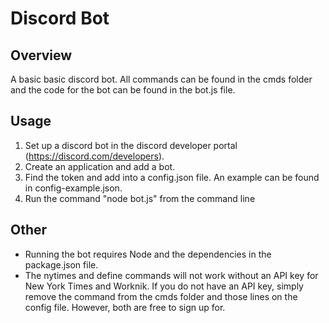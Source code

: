 # Discord Bot

## Overview
A basic basic discord bot. All commands can be found in the cmds folder and the code for the bot can be found in the bot.js file.

## Usage
1. Set up a discord bot in the discord developer portal (https://discord.com/developers).
2. Create an application and add a bot.
3. Find the token and add into a config.json file. An example can be found in config-example.json.
4. Run the command "node bot.js" from the command line

## Other
- Running the bot requires Node and the dependencies in the package.json file.
- The nytimes and define commands will not work without an API key for New York Times and Worknik. If you do not have an API key, simply remove the command from the cmds folder and those lines on the config file. However, both are free to sign up for.

